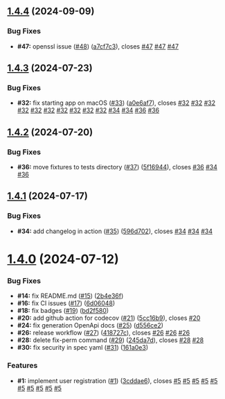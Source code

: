 ## [1.4.4](https://github.com/VilnaCRM-Org/user-service/compare/v1.4.3...v1.4.4) (2024-09-09)


### Bug Fixes

* **#47:** openssl issue ([#48](https://github.com/VilnaCRM-Org/user-service/issues/48)) ([a7cf7c3](https://github.com/VilnaCRM-Org/user-service/commit/a7cf7c3e467b7f17d659e0f1208ca6495322d0c0)), closes [#47](https://github.com/VilnaCRM-Org/user-service/issues/47) [#47](https://github.com/VilnaCRM-Org/user-service/issues/47) [#47](https://github.com/VilnaCRM-Org/user-service/issues/47)



## [1.4.3](https://github.com/VilnaCRM-Org/user-service/compare/v1.4.2...v1.4.3) (2024-07-23)


### Bug Fixes

* **#32:** fix starting app on macOS ([#33](https://github.com/VilnaCRM-Org/user-service/issues/33)) ([a0e6af7](https://github.com/VilnaCRM-Org/user-service/commit/a0e6af75194177639b81a37755c1827586beb378)), closes [#32](https://github.com/VilnaCRM-Org/user-service/issues/32) [#32](https://github.com/VilnaCRM-Org/user-service/issues/32) [#32](https://github.com/VilnaCRM-Org/user-service/issues/32) [#32](https://github.com/VilnaCRM-Org/user-service/issues/32) [#32](https://github.com/VilnaCRM-Org/user-service/issues/32) [#32](https://github.com/VilnaCRM-Org/user-service/issues/32) [#32](https://github.com/VilnaCRM-Org/user-service/issues/32) [#32](https://github.com/VilnaCRM-Org/user-service/issues/32) [#32](https://github.com/VilnaCRM-Org/user-service/issues/32) [#32](https://github.com/VilnaCRM-Org/user-service/issues/32) [#34](https://github.com/VilnaCRM-Org/user-service/issues/34) [#34](https://github.com/VilnaCRM-Org/user-service/issues/34) [#36](https://github.com/VilnaCRM-Org/user-service/issues/36) [#36](https://github.com/VilnaCRM-Org/user-service/issues/36)



## [1.4.2](https://github.com/VilnaCRM-Org/user-service/compare/v1.4.1...v1.4.2) (2024-07-20)


### Bug Fixes

* **#36:** move fixtures to tests directory ([#37](https://github.com/VilnaCRM-Org/user-service/issues/37)) ([5f16944](https://github.com/VilnaCRM-Org/user-service/commit/5f16944ebee6a25609ec527988be591b1261a4fe)), closes [#36](https://github.com/VilnaCRM-Org/user-service/issues/36) [#34](https://github.com/VilnaCRM-Org/user-service/issues/34) [#36](https://github.com/VilnaCRM-Org/user-service/issues/36)



## [1.4.1](https://github.com/VilnaCRM-Org/user-service/compare/v1.4.0...v1.4.1) (2024-07-17)


### Bug Fixes

* **#34:** add changelog in action ([#35](https://github.com/VilnaCRM-Org/user-service/issues/35)) ([596d702](https://github.com/VilnaCRM-Org/user-service/commit/596d702b225cf522dc30134b82a00dabe1b53afa)), closes [#34](https://github.com/VilnaCRM-Org/user-service/issues/34) [#34](https://github.com/VilnaCRM-Org/user-service/issues/34) [#34](https://github.com/VilnaCRM-Org/user-service/issues/34)



# [1.4.0](https://github.com/VilnaCRM-Org/user-service/compare/3cddae6da7322dca28cddc492ba3ff20dff507ae...v1.4.0) (2024-07-12)


### Bug Fixes

* **#14:** fix README.md ([#15](https://github.com/VilnaCRM-Org/user-service/issues/15)) ([2b4e36f](https://github.com/VilnaCRM-Org/user-service/commit/2b4e36fc516e4db20e6cc8e52874f670060d1f05))
* **#16:** fix CI issues ([#17](https://github.com/VilnaCRM-Org/user-service/issues/17)) ([6d06048](https://github.com/VilnaCRM-Org/user-service/commit/6d060483ab1d8166b63bc271c4b961a52e6c8581))
* **#18:** fix badges ([#19](https://github.com/VilnaCRM-Org/user-service/issues/19)) ([bd2f580](https://github.com/VilnaCRM-Org/user-service/commit/bd2f580e6c4b404cfcd63158c82a8d8fa059fb7f))
* **#20:** add github action for codecov ([#21](https://github.com/VilnaCRM-Org/user-service/issues/21)) ([5cc16b9](https://github.com/VilnaCRM-Org/user-service/commit/5cc16b98e7e034c0b8f813141829bd3c8be3b8b3)), closes [#20](https://github.com/VilnaCRM-Org/user-service/issues/20)
* **#24:** fix generation OpenApi docs ([#25](https://github.com/VilnaCRM-Org/user-service/issues/25)) ([d556ce2](https://github.com/VilnaCRM-Org/user-service/commit/d556ce22475018bdb5853397fbd1aeff3f17aa32))
* **#26:** release workflow ([#27](https://github.com/VilnaCRM-Org/user-service/issues/27)) ([418727c](https://github.com/VilnaCRM-Org/user-service/commit/418727cc9ba19986a8a8360c5fcaaef431ff330b)), closes [#26](https://github.com/VilnaCRM-Org/user-service/issues/26) [#26](https://github.com/VilnaCRM-Org/user-service/issues/26) [#26](https://github.com/VilnaCRM-Org/user-service/issues/26)
* **#28:** delete fix-perm command ([#29](https://github.com/VilnaCRM-Org/user-service/issues/29)) ([245da7d](https://github.com/VilnaCRM-Org/user-service/commit/245da7d20ef486cfd686a990bf1a5e72a12c3ad8)), closes [#28](https://github.com/VilnaCRM-Org/user-service/issues/28) [#28](https://github.com/VilnaCRM-Org/user-service/issues/28)
* **#30:** fix security in spec yaml ([#31](https://github.com/VilnaCRM-Org/user-service/issues/31)) ([161a0e3](https://github.com/VilnaCRM-Org/user-service/commit/161a0e346d9fb4ecc4795d65e5c85856ec63fbaa))


### Features

* **#1:** implement user registration ([#1](https://github.com/VilnaCRM-Org/user-service/issues/1)) ([3cddae6](https://github.com/VilnaCRM-Org/user-service/commit/3cddae6da7322dca28cddc492ba3ff20dff507ae)), closes [#5](https://github.com/VilnaCRM-Org/user-service/issues/5) [#5](https://github.com/VilnaCRM-Org/user-service/issues/5) [#5](https://github.com/VilnaCRM-Org/user-service/issues/5) [#5](https://github.com/VilnaCRM-Org/user-service/issues/5) [#5](https://github.com/VilnaCRM-Org/user-service/issues/5) [#5](https://github.com/VilnaCRM-Org/user-service/issues/5) [#5](https://github.com/VilnaCRM-Org/user-service/issues/5) [#5](https://github.com/VilnaCRM-Org/user-service/issues/5) [#5](https://github.com/VilnaCRM-Org/user-service/issues/5) [#5](https://github.com/VilnaCRM-Org/user-service/issues/5)



